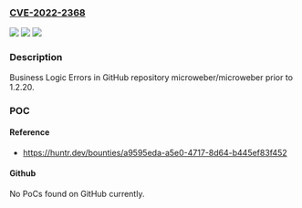 ### [CVE-2022-2368](https://cve.mitre.org/cgi-bin/cvename.cgi?name=CVE-2022-2368)
![](https://img.shields.io/static/v1?label=Product&message=microweber%2Fmicroweber&color=blue)
![](https://img.shields.io/static/v1?label=Version&message=n%2Fa&color=blue)
![](https://img.shields.io/static/v1?label=Vulnerability&message=CWE-840%20Business%20Logic%20Errors&color=brighgreen)

### Description

Business Logic Errors in GitHub repository microweber/microweber prior to 1.2.20.

### POC

#### Reference
- https://huntr.dev/bounties/a9595eda-a5e0-4717-8d64-b445ef83f452

#### Github
No PoCs found on GitHub currently.

